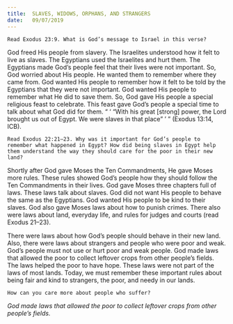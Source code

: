 ```yaml
---
title:  SLAVES, WIDOWS, ORPHANS, AND STRANGERS
date:   09/07/2019
---
```


`Read Exodus 23:9. What is God’s message to Israel in this verse?`

God freed His people from slavery. The Israelites understood how it felt to live as slaves. The Egyptians used the Israelites and hurt them. The Egyptians made God’s people feel that their lives were not important. So, God worried about His people. He wanted them to remember where they came from. God wanted His people to remember how it felt to be told by the Egyptians that they were not important. God wanted His people to remember what He did to save them. So, God gave His people a special religious feast to celebrate. This feast gave God’s people a special time to talk about what God did for them. “ ‘ “With his great [strong] power, the Lord brought us out of Egypt. We were slaves in that place” ’ ” (Exodus 13:14, ICB). 

`Read Exodus 22:21–23. Why was it important for God’s people to remember what happened in Egypt? How did being slaves in Egypt help them understand the way they should care for the poor in their new land?`

Shortly after God gave Moses the Ten Commandments, He gave Moses more rules. These rules showed God’s people how they should follow the Ten Commandments in their lives. God gave Moses three chapters full of laws. These laws talk about slaves. God did not want His people to behave the same as the Egyptians. God wanted His people to be kind to their slaves. God also gave Moses laws about how to punish crimes. There also were laws about land, everyday life, and rules for judges and courts (read Exodus 21–23). 

There were laws about how God’s people should behave in their new land. Also, there were laws about strangers and people who were poor and weak. God’s people must not use or hurt poor and weak people. God made laws that allowed the poor to collect leftover crops from other people’s fields. The laws helped the poor to have hope. These laws were not part of the laws of most lands. Today, we must remember these important rules about being fair and kind to strangers, the poor, and needy in our lands. 

`How can you care more about people who suffer?`

_God made laws that allowed the poor to collect leftover crops from other people’s fields._